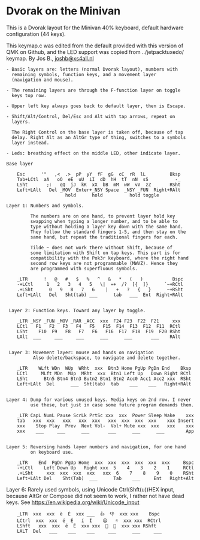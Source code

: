 # Dvorak on the Minivan

This is a Dvorak layout for the Minivan 40% keyboard, default hardware
configuration (44 keys).

This keymap.c was edited from the default provided with this version of
QMK on Github, and the LED support was copied from ../jetpacktuxedo/
keymap. By Jos B., <joshb@xs4all.nl>


    - Basic layers are: letters (normal Dvorak layout), numbers with
      remaining symbols, function keys, and a movement layer
      (navigation and mouse).

    - The remaining layers are through the F-function layer on toggle
      keys top row.

    - Upper left key always goes back to default layer, then is Escape.

    - Shift/Alt/Control, Del/Esc and Alt with tap arrows, repeat on
      layers.

      The Right Control on the base layer is taken off, because of tap 
      delay. Right Alt as an AltGr type of thing, switches to a symbols
      layer instead.
 
    - Leds: breathing effect on the middle LED, other indicate layer.

    Base layer

        Esc      '"   ,<  .>  pP  yY  fF  gG  cC  rR  lL         Bksp
        Tab+LCtl  aA   oO  eE  uU  iI  dD  hH  tT  nN  sS          -_
        LSht       ;:   qQ  jJ  kK  xX  bB  mM  wW  vV  zZ       RSht
        Left+LAlt   Del _MOV  Enter+_NSY Space  _NSY _FUN  Right+RAlt
                          hold      hold          hold toggle 
        
    Layer 1: Numbers and symbols.

             The numbers are on one hand, to prevent layer hold key
             swapping when typing a longer number, and to be able to
             type without holding a layer key down with the same hand.
             They follow the standard fingers 1-5, and then stay on the
             same hand, but repeat the traditional fingers for each.

             Tilde ~ does not work there without Shift, because of
             some limitation with Shift on tap keys. This part is for
             compatibility with the Pok3r keyboard, where the right hand
             second row keys are not programmable (MWVZ). Hence they
             are programmed with superfluous symbols.

        _LTR      !   @   #   $   %   ^   &   *   (   )           Bspc
        -+LCtl     1   2   3   4   5   \|  =+  /?  [{  ]}      `~+RCtl
        .+LSht      0   9   8   7   6    |   +   ?   {   }      ~+RSht
        Left+LAlt   Del   Sht(tab) ___      tab   ___  Ent  Right+RAlt
         
                
     Layer 2: Function keys. Toward any layer by toggle.
    
        _LTR _NSY _FUN _MOV _RAR _ACC  xxx  F24 F23  F22  F21     xxx
        LCtl   F1   F2   F3   F4   F5   F15  F14  F13  F12  F11  RCtl
        LSht    F10  F9   F8   F7   F6   F16  F17  F18  F19  F20 RSht
        LAlt  ___     ___     ___      ___      ___       ___    RAlt
        

     Layer 3: Movement layer: mouse and hands on navigation
              Also delete/backspace, to navigate and delete together.

        _LTR    WLft WDn  WUp  WRht  xxx  Btn3 Home PgUp PgDn End    Bksp
        LCtl     MLft MDn  MUp  MRht  xxx  Btn1 Left Up   Down Right RCtl
        LSht      Btn5 Btn4 Btn3 Butn2 Btn1 Btn2 Acc0 Acc1 Acc2 xxx  RSht
        Left+LAlt  Del      ___  Sht(tab)  tab    ___    ___   Right+RAlt
        
                
    Layer 4: Dump for various unused keys. Media keys on 2nd row. I never
             use these, but just in case some future program demands them.

        _LTR CapL NumL Pause ScrLk PrtSc xxx  xxx  Power Sleep Wake    xxx   
        tab   xxx  xxx   xxx   xxx  xxx   xxx  xxx  xxx  xxx    xxx Insert
        xxx    Stop Play  Prev  Next Vol-  Vol+ Mute xxx  xxx   xxx    xxx
        xxx    ___     ___      ___       ___      ___      ___        App
        

    Layer 5: Reversing hands layer numbers and navigation, for one hand
             on keyboard use.  
    
        _LTR    End  PgDn PgUp Home  xxx  xxx  xxx  xxx  xxx  xxx     Bspc
        -+LCtl    Left Down Up   Right xxx  5    4    3    2    1     RCtl
        .+LSht     xxx  xxx  xxx  xxx   xxx  6    7    8    9    0    RSht
        Left+LAlt Del    Sht(Tab)  ___      Tab    ___     Ent   Right+Alt
        

   Layer 6: Rarely used symbols, using Unicode Ctrl(Shft(u))HEX input,
            because AltGr or Compose did not seem to work, I rather not have
            dead keys. See https://en.wikipedia.org/wiki/Unicode_input 

        _LTR  xxx  xxx  è  È  xxx ___  👍  👎  xxx xxx    Bspc
        LCtrl  xxx  xxx  é  É   í  Í    😃   ⍨  xxx xxx  RCtrl
        LShft   xxx  xxx  ë  Ë  xxx xxx  🙂  🙁  xxx xxx RShft
        LALT  Del   ___    ___    ___     ___      ___     ___

